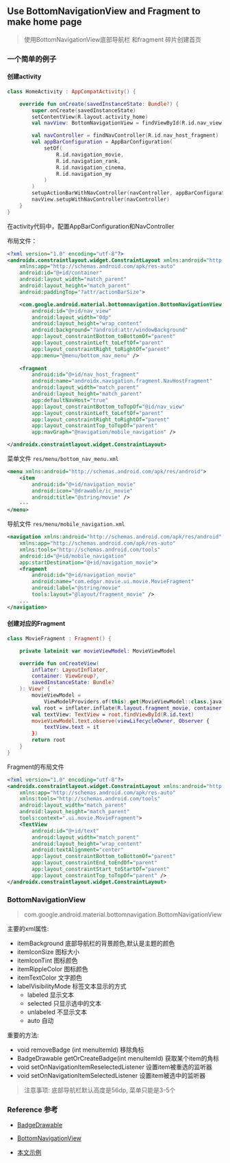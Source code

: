 ## Use BottomNavigationView and Fragment to make home page
> 使用BottomNavigationView底部导航栏 和fragment 碎片创建首页

### 一个简单的例子

#### 创建activity

```kotlin
class HomeActivity : AppCompatActivity() {

    override fun onCreate(savedInstanceState: Bundle?) {
        super.onCreate(savedInstanceState)
        setContentView(R.layout.activity_home)
        val navView: BottomNavigationView = findViewById(R.id.nav_view)

        val navController = findNavController(R.id.nav_host_fragment)
        val appBarConfiguration = AppBarConfiguration(
            setOf(
                R.id.navigation_movie,
                R.id.navigation_rank,
                R.id.navigation_cinema,
                R.id.navigation_my
            )
        )
        setupActionBarWithNavController(navController, appBarConfiguration)
        navView.setupWithNavController(navController)
    }
}
```

在activity代码中，配置AppBarConfiguration和NavController

布局文件：

```xml
<?xml version="1.0" encoding="utf-8"?>
<androidx.constraintlayout.widget.ConstraintLayout xmlns:android="http://schemas.android.com/apk/res/android"
    xmlns:app="http://schemas.android.com/apk/res-auto"
    android:id="@+id/container"
    android:layout_width="match_parent"
    android:layout_height="match_parent"
    android:paddingTop="?attr/actionBarSize">

    <com.google.android.material.bottomnavigation.BottomNavigationView
        android:id="@+id/nav_view"
        android:layout_width="0dp"
        android:layout_height="wrap_content"
        android:background="?android:attr/windowBackground"
        app:layout_constraintBottom_toBottomOf="parent"
        app:layout_constraintLeft_toLeftOf="parent"
        app:layout_constraintRight_toRightOf="parent"
        app:menu="@menu/bottom_nav_menu" />
    
    <fragment
        android:id="@+id/nav_host_fragment"
        android:name="androidx.navigation.fragment.NavHostFragment"
        android:layout_width="match_parent"
        android:layout_height="match_parent"
        app:defaultNavHost="true"
        app:layout_constraintBottom_toTopOf="@id/nav_view"
        app:layout_constraintLeft_toLeftOf="parent"
        app:layout_constraintRight_toRightOf="parent"
        app:layout_constraintTop_toTopOf="parent"
        app:navGraph="@navigation/mobile_navigation" />

</androidx.constraintlayout.widget.ConstraintLayout>
```

菜单文件 `res/menu/bottom_nav_menu.xml`

```xml
<menu xmlns:android="http://schemas.android.com/apk/res/android">
    <item
        android:id="@+id/navigation_movie"
        android:icon="@drawable/ic_movie"
        android:title="@string/movie" />
    ···
</menu>
```

导航文件 `res/menu/mobile_navigation.xml`

```xml
<navigation xmlns:android="http://schemas.android.com/apk/res/android"
    xmlns:app="http://schemas.android.com/apk/res-auto"
    xmlns:tools="http://schemas.android.com/tools"
    android:id="@+id/mobile_navigation"
    app:startDestination="@+id/navigation_movie">
    <fragment
        android:id="@+id/navigation_movie"
        android:name="com.edgar.movie.ui.movie.MovieFragment"
        android:label="@string/movie"
        tools:layout="@layout/fragment_movie" />
    ...
</navigation>
```

#### 创建对应的Fragment

```kotlin
class MovieFragment : Fragment() {

    private lateinit var movieViewModel: MovieViewModel

    override fun onCreateView(
        inflater: LayoutInflater,
        container: ViewGroup?,
        savedInstanceState: Bundle?
    ): View? {
        movieViewModel =
            ViewModelProviders.of(this).get(MovieViewModel::class.java)
        val root = inflater.inflate(R.layout.fragment_movie, container, false)
        val textView: TextView = root.findViewById(R.id.text)
        movieViewModel.text.observe(viewLifecycleOwner, Observer {
            textView.text = it
        })
        return root
    }
}
```

Fragment的布局文件

```xml
<?xml version="1.0" encoding="utf-8"?>
<androidx.constraintlayout.widget.ConstraintLayout xmlns:android="http://schemas.android.com/apk/res/android"
    xmlns:app="http://schemas.android.com/apk/res-auto"
    xmlns:tools="http://schemas.android.com/tools"
    android:layout_width="match_parent"
    android:layout_height="match_parent"
    tools:context=".ui.movie.MovieFragment">
    <TextView
        android:id="@+id/text"
        android:layout_width="match_parent"
        android:layout_height="wrap_content"
        android:textAlignment="center"
        app:layout_constraintBottom_toBottomOf="parent"
        app:layout_constraintEnd_toEndOf="parent"
        app:layout_constraintStart_toStartOf="parent"
        app:layout_constraintTop_toTopOf="parent" />
</androidx.constraintlayout.widget.ConstraintLayout>

```

### BottomNavigationView
> com.google.android.material.bottomnavigation.BottomNavigationView

主要的xml属性:

  * itemBackground	  底部导航栏的背景颜色,默认是主题的颜色
  * itemIconSize	  图标大小
  * itemIconTint	  图标颜色
  * itemRippleColor	  图标颜色  
  * itemTextColor	  文字颜色 
  * labelVisibilityMode	标签文本显示的方式
    * labeled 显示文本
    * selected 只显示选中的文本
    * unlabeled 不显示文本
    * auto 自动

重要的方法:
  * void removeBadge (int menuItemId) 移除角标
  * BadgeDrawable getOrCreateBadge(int menuItemId) 获取某个item的角标
  * void setOnNavigationItemReselectedListener 设置item被重选的监听器
  * void setOnNavigationItemSelectedListener 设置item被选中的监听器

> 注意事项:
  底部导航栏默认高度是56dp,
  菜单只能是3-5个

### Reference 参考

* [BadgeDrawable](https://developer.android.google.cn/reference/com/google/android/material/badge/BadgeDrawable)

* [BottomNavigationView](https://developer.android.google.cn/reference/com/google/android/material/bottomnavigation/BottomNavigationView)

* [本文示例](https://github.com/edgardeng/good-kotlin-app)
